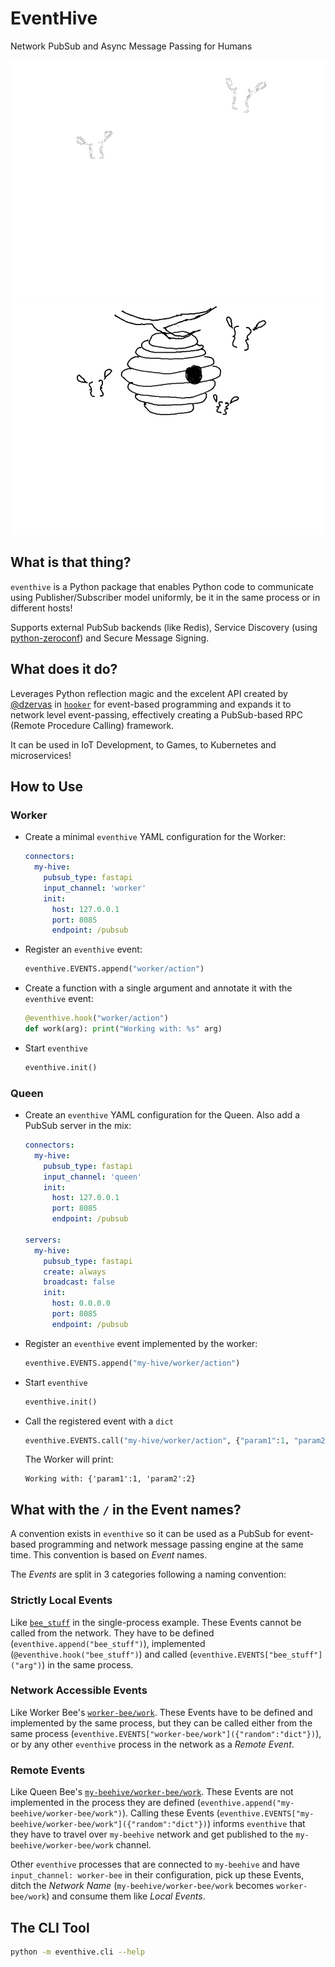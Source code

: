 # EventHive

Network PubSub and Async Message Passing for Humans

![logo](https://raw.githubusercontent.com/operatorequals/eventhive/master/assets/logo-white.png#gh-dark-mode-only)
![logo](https://raw.githubusercontent.com/operatorequals/eventhive/master/assets/logo-black.png#gh-light-mode-only)

## What is that thing?

`eventhive` is a Python package that enables Python code to communicate using
Publisher/Subscriber model uniformly, be it in the same process or in different hosts!

Supports external PubSub backends (like Redis), Service Discovery (using [python-zeroconf](https://github.com/python-zeroconf/python-zeroconf/)) and Secure Message Signing.


## What does it do?

Leverages Python reflection magic and the excelent API created by [@dzervas](https://github.com/dzervas) in [`hooker`](https://github.com/satori-ng/hooker) for event-based programming and expands it to network level event-passing, effectively creating a PubSub-based RPC (Remote Procedure Calling) framework.

It can be used in IoT Development, to Games, to Kubernetes and microservices!

## How to Use

### Worker

* Create a minimal `eventhive` YAML configuration for the Worker:
  ```yaml
  connectors:
    my-hive:
      pubsub_type: fastapi
      input_channel: 'worker'
      init:
        host: 127.0.0.1
        port: 8085
        endpoint: /pubsub
  ```

* Register an `eventhive` event:
  ```python
  eventhive.EVENTS.append("worker/action")
  ```

* Create a function with a single argument and annotate it with the `eventhive` event:
  ```python
  @eventhive.hook("worker/action")
  def work(arg): print("Working with: %s" arg)
  ```

* Start `eventhive`
  ```python
  eventhive.init()
  ```

### Queen

* Create an `eventhive` YAML configuration for the Queen. Also add a PubSub server in the mix:
  ```yaml
  connectors:
    my-hive:
      pubsub_type: fastapi
      input_channel: 'queen'
      init:
        host: 127.0.0.1
        port: 8085
        endpoint: /pubsub

  servers:
    my-hive:
      pubsub_type: fastapi
      create: always
      broadcast: false
      init:
        host: 0.0.0.0
        port: 8085
        endpoint: /pubsub
  ```

* Register an `eventhive` event implemented by the worker:
  ```python
  eventhive.EVENTS.append("my-hive/worker/action")
  ```

* Start `eventhive`
  ```python
  eventhive.init()
  ```

* Call the registered event with a `dict`
  ```python
  eventhive.EVENTS.call("my-hive/worker/action", {"param1":1, "param2":2})
  ```

  The Worker will print:
  ```
  Working with: {'param1':1, 'param2':2}
  ```

## What with the `/` in the Event names?

A convention exists in `eventhive` so it can be used as a PubSub for event-based programming
and network message passing engine at the same time. This convention is based on *Event* names.

The *Events* are split in 3 categories following a naming convention:

### Strictly Local Events
Like [`bee_stuff`](https://github.com/operatorequals/eventhive/blob/master/examples/single_process.py#L3) in the single-process example. These Events cannot be called from the network.
They have to be defined (`eventhive.append("bee_stuff")`), implemented (`@eventhive.hook("bee_stuff")`) and
called (`eventhive.EVENTS["bee_stuff"]("arg")`) in the same process.

### Network Accessible Events
Like Worker Bee's [`worker-bee/work`](https://github.com/operatorequals/eventhive/blob/master/examples/different_hosts/worker.py#L40). These Events have to be defined and implemented by the same process,
but they can be called either from the same process (`eventhive.EVENTS["worker-bee/work"]({"random":"dict"})`), or
by any other `eventhive` process in the network as a *Remote Event*.

### Remote Events
Like Queen Bee's [`my-beehive/worker-bee/work`](https://github.com/operatorequals/eventhive/blob/master/examples/different_hosts/boss.py#L33). These Events are not implemented in the process they are
defined (`eventhive.append("my-beehive/worker-bee/work")`). Calling these Events
(`eventhive.EVENTS["my-beehive/worker-bee/work"]({"random":"dict"})`) informs `eventhive` that they
have to travel over `my-beehive` network and get published to the `my-beehive/worker-bee/work` channel.

Other `eventhive` processes that are connected to `my-beehive` and have `input_channel: worker-bee` in their configuration, pick up these Events, ditch the *Network Name* (`my-beehive/worker-bee/work` becomes `worker-bee/work`) and consume them like *Local Events*.

## The CLI Tool

```bash
python -m eventhive.cli --help

```